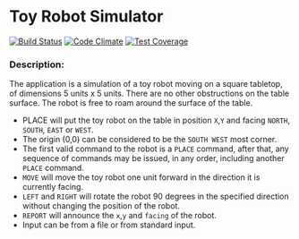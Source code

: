 # Toy Robot Simulator

[![Build Status](https://travis-ci.org/xamut/toy_robot.svg?branch=master)](https://travis-ci.org/xamut/toy_robot)
[![Code Climate](https://codeclimate.com/github/xamut/toy_robot/badges/gpa.svg)](https://codeclimate.com/github/xamut/toy_robot)
[![Test Coverage](https://codeclimate.com/github/xamut/toy_robot/badges/coverage.svg)](https://codeclimate.com/github/xamut/toy_robot/coverage)

### Description:
The application is a simulation of a toy robot moving on a square tabletop, of
dimensions 5 units x 5 units. There are no other obstructions on the table
surface. The robot is free to roam around the surface of the table.


- PLACE will put the toy robot on the table in position `X`,`Y` and facing
`NORTH`, `SOUTH`, `EAST` or `WEST`.
- The origin (0,0) can be considered to be the `SOUTH WEST` most corner.
- The first valid command to the robot is a `PLACE` command, after that, any
sequence of commands may be issued, in any order, including another `PLACE`
command.
- `MOVE` will move the toy robot one unit forward in the direction it is
currently facing.
- `LEFT` and `RIGHT` will rotate the robot 90 degrees in the specified
direction without changing the position of the robot.
- `REPORT` will announce the `x`,`y` and `facing` of the robot.
- Input can be from a file or from standard input.
